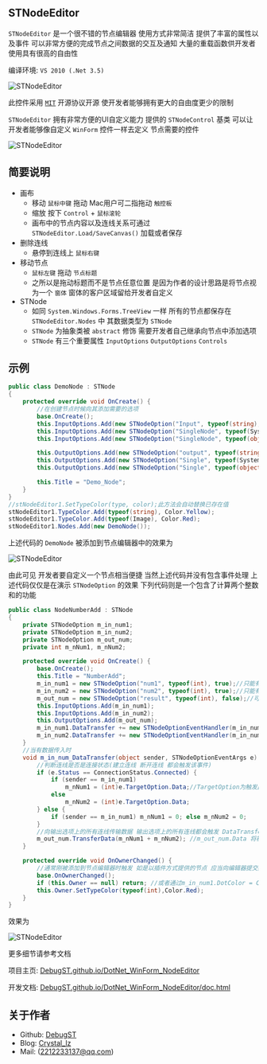 ## STNodeEditor

`STNodeEditor` 是一个很不错的节点编辑器 使用方式非常简洁 提供了丰富的属性以及事件 可以非常方便的完成节点之间数据的交互及通知 大量的重载函数供开发者使用具有很高的自由性

编译环境: `VS 2010 (.Net 3.5)`

![STNodeEditor](https://debugst.github.io/DotNet_WinForm_NodeEditor/images/node.png)

此控件采用 [`MIT`](https://opensource.org/licenses/mit-license.php) 开源协议开源 使开发者能够拥有更大的自由度更少的限制

`STNodeEditor` 拥有非常方便的UI自定义能力 提供的 `STNodeControl` 基类 可以让开发者能够像自定义 `WinForm` 控件一样去定义 节点需要的控件

![STNodeEditor](https://debugst.github.io/DotNet_WinForm_NodeEditor/images/formImage.png)

## 简要说明
* 画布
	* 移动 `鼠标中键` 拖动 Mac用户可二指拖动 `触控板`
	* 缩放 按下 `Control` + `鼠标滚轮`
	* 画布中的节点内容以及连线关系可通过 `STNodeEditor.Load/SaveCanvas()` 加载或者保存
* 删除连线
	* 悬停到连线上 `鼠标右键`
* 移动节点
	* `鼠标左键` 拖动 `节点标题`
	* 之所以是拖动标题而不是节点任意位置 是因为作者的设计思路是将节点视为一个 `窗体` 窗体的客户区域留给开发者自定义
* STNode
	* 如同 `System.Windows.Forms.TreeView` 一样 所有的节点都保存在 `STNodeEditor.Nodes` 中 其数据类型为 `STNode`
	* `STNode` 为抽象类被 `abstract` 修饰 需要开发者自己继承向节点中添加选项
	* `STNode` 有三个重要属性 `InputOptions` `OutputOptions` `Controls`

## 示例
```cs
public class DemoNode : STNode
{
    protected override void OnCreate() {
	    //在创建节点时候向其添加需要的选项
        base.OnCreate();
        this.InputOptions.Add(new STNodeOption("Input", typeof(string), false));
        this.InputOptions.Add(new STNodeOption("SingleNode", typeof(System.Drawing.Image), true));
        this.InputOptions.Add(new STNodeOption("SingleNode", typeof(object), true));

        this.OutputOptions.Add(new STNodeOption("output", typeof(string), false));
        this.OutputOptions.Add(new STNodeOption("Single", typeof(System.Drawing.Icon), true));
        this.OutputOptions.Add(new STNodeOption("Single", typeof(object), true));

        this.Title = "Demo_Node";
    }
}
//stNodeEditor1.SetTypeColor(type, color);此方法会自动替换已存在值
stNodeEditor1.TypeColor.Add(typeof(string), Color.Yellow);
stNodeEditor1.TypeColor.Add(typeof(Image), Color.Red);
stNodeEditor1.Nodes.Add(new DemoNode());
```
上述代码的 `DemoNode` 被添加到节点编辑器中的效果为

![STNodeEditor](https://debugst.github.io/DotNet_WinForm_NodeEditor/images/node_demo.png)

由此可见 开发者要自定义一个节点相当便捷 当然上述代码并没有包含事件处理 上述代码仅仅是在演示 `STNodeOption` 的效果 下列代码则是一个包含了计算两个整数和的功能
```cs
public class NodeNumberAdd : STNode
{
    private STNodeOption m_in_num1;
    private STNodeOption m_in_num2;
    private STNodeOption m_out_num;
    private int m_nNum1, m_nNum2;

    protected override void OnCreate() {
        base.OnCreate();
        this.Title = "NumberAdd";
        m_in_num1 = new STNodeOption("num1", typeof(int), true);//只能有一个连线
        m_in_num2 = new STNodeOption("num2", typeof(int), true);//只能有一个连线
        m_out_num = new STNodeOption("result", typeof(int), false);//可以多个连线
        this.InputOptions.Add(m_in_num1);
        this.InputOptions.Add(m_in_num2);
        this.OutputOptions.Add(m_out_num);
        m_in_num1.DataTransfer += new STNodeOptionEventHandler(m_in_num_DataTransfer);
        m_in_num2.DataTransfer += new STNodeOptionEventHandler(m_in_num_DataTransfer);
    }
    //当有数据传入时
    void m_in_num_DataTransfer(object sender, STNodeOptionEventArgs e) {
        //判断连线是否是连接状态(建立连线 断开连线 都会触发该事件)
        if (e.Status == ConnectionStatus.Connected) {
            if (sender == m_in_num1)
                m_nNum1 = (int)e.TargetOption.Data;//TargetOption为触发此事件的Option
            else
                m_nNum2 = (int)e.TargetOption.Data;
        } else {
            if (sender == m_in_num1) m_nNum1 = 0; else m_nNum2 = 0;
        }
        //向输出选项上的所有连线传输数据 输出选项上的所有连线都会触发 DataTransfer 事件
        m_out_num.TransferData(m_nNum1 + m_nNum2); //m_out_num.Data 将被自动设置
    }

    protected override void OnOwnerChanged() {
	    //通常刚被添加到节点编辑器时触发 如是以插件方式提供的节点 应当向编辑器提交数据类型颜色
        base.OnOwnerChanged();
        if (this.Owner == null) return; //或者通过m_in_num1.DotColor = Color.Red;进行设置
        this.Owner.SetTypeColor(typeof(int),Color.Red);
    }
}
```
效果为

![STNodeEditor](https://debugst.github.io/DotNet_WinForm_NodeEditor/images/node_add.png)

更多细节请参考文档

项目主页:  [DebugST.github.io/DotNet_WinForm_NodeEditor](https://DebugST.github.io/DotNet_WinForm_NodeEditor)

开发文档: [DebugST.github.io/DotNet_WinForm_NodeEditor/doc.html](https://DebugST.github.io/DotNet_WinForm_NodeEditor/doc.html)

## 关于作者
* Github: [DebugST](https://DebugST.github.io)
* Blog: [Crystal_lz](http://st233.com)
* Mail: (2212233137@qq.com)
